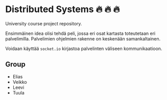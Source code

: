 # Distributed Systems :fire: :fire: :fire:

University course project repository.

Ensimmäinen idea olisi tehdä peli, jossa eri osat kartasta toteutetaan eri palvelimilla.
Palvelimien ohjelmien rakenne on keskenään samankaltainen.

Voidaan käyttää `socket.io` kirjastoa palvelinten väliseen kommunikaatioon.

## Group
- Elias
- Veikko
- Leevi
- Tuula
